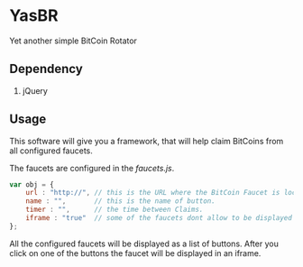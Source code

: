 # YasBR
Yet another simple BitCoin Rotator

## Dependency
1. jQuery

## Usage
This software will give you a framework, that will help claim BitCoins from all configured faucets.

The faucets are configured in the _faucets.js_.

```javascript
var obj = {
	url : "http://", // this is the URL where the BitCoin Faucet is located
	name : "",       // this is the name of button.
	timer : "",      // the time between Claims.
	iframe : "true"  // some of the faucets dont allow to be displayed in an iFrame, this is configured here
};
```

All the configured faucets will be displayed as a list of buttons.
After you click on one of the buttons the faucet will be displayed in an iframe.
